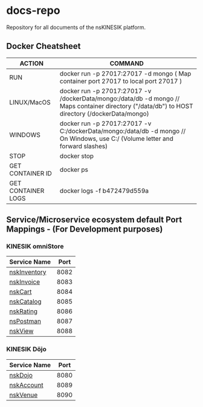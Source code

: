 # docs-repo
Repository for all documents of the nsKINESIK platform.

## Docker Cheatsheet

| ACTION | COMMAND |
|--------|---------|
| RUN | docker run -p 27017:27017 -d mongo ( Map container port 27017 to local port 27017 ) |
| LINUX/MacOS | docker run -p 27017:27017 -v /dockerData/mongo:/data/db -d mongo   //   Maps container directory ("/data/db") to HOST directory (/dockerData/mongo) |
| WINDOWS | docker run -p 27017:27017 -v C:/dockerData/mongo:/data/db -d mongo //   On Windows, use C:/ (Volume letter and forward slashes) |
| STOP | docker stop <containerID> |
| GET CONTAINER ID | docker ps |
| GET CONTAINER LOGS | docker logs -f b472479d559a |

## Service/Microservice ecosystem default Port Mappings - (For Development purposes)
### KINESIK omniStore
| Service Name | Port | 
| --------| -----|
| [nskInventory](https://github.com/NordStar-KINESIK/nskInventory) | 8082 |
| [nskInvoice](https://github.com/NordStar-KINESIK/nskInvoice) | 8083 |
| [nskCart](https://github.com/NordStar-KINESIK/nskCart) | 8084 |
| [nskCatalog](https://github.com/NordStar-KINESIK/nskCatalog) | 8085 |
| [nskRating](https://github.com/NordStar-KINESIK/nskRating) | 8086 |
| [nsPostman](https://github.com/NordStar-KINESIK/nsPostman) | 8087 |
| [nskView](https://github.com/NordStar-KINESIK/nskView) | 8088 |

### KINESIK Döjo
| Service Name | Port | 
| --------| -----|
| [nskDojo](https://github.com/NordStar-KINESIK/nskDojo) | 8080 |
| [nskAccount](https://github.com/NordStar-KINESIK/nskAccount) | 8089 |
| [nskVenue](https://github.com/NordStar-KINESIK/nskVenue) | 8090 |
